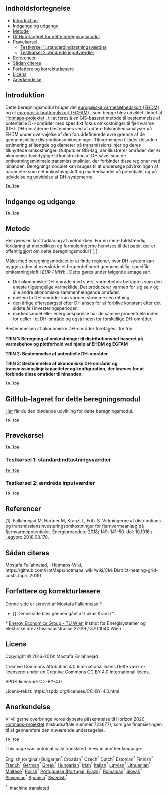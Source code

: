 <h2> Indholdsfortegnelse </h2><ul><li> <a href="#introduction">Introduktion</a> </li><li> <a href="#inputs-and-outputs">Indgange og udgange</a> </li><li> <a href="#method">Metode</a> </li><li> <a href="#GitHub-Repository-of-this-calculation-module">GitHub-lageret for dette beregningsmodul</a> </li><li> <a href="#sample-run">Prøvekørsel</a> <ul><li> <a href="#test-run-1-default-input-values">Testkørsel 1: standardindtastningsværdier</a> </li><li> <a href="#test-run-2-modified-input-values">Testkørsel 2: ændrede inputværdier</a> </li></ul></li><li> <a href="#references">Referencer</a> </li><li> <a href="#how-to-cite">Sådan citeres</a> </li><li> <a href="#authors-and-reviewers">Forfattere og korrekturlæsere</a> </li><li> <a href="#license">Licens</a> </li><li> <a href="#acknowledgement">Anerkendelse</a> </li></ul><h2> Introduktion </h2><p> Dette beregningsmodul bruger det <a href="https://gitlab.com/hotmaps/heat/heat_tot_curr_density">europæiske varmetæthedskort (EHDM)</a> og et <a href="https://gitlab.com/hotmaps/gfa_tot_curr_density">europæisk bruttogulvkort (EGFAM)</a> , som begge blev udviklet i løbet af <a href="https://www.hotmaps-project.eu/">Hotmaps-projektet</a> , til at foreslå en GIS-baseret metode til bestemmelse af potentielle DH-områder med specifikt fokus omkostninger til fjernvarme (DH). DH-områderne bestemmes ved at udføre følsomhedsanalyser på EHDM under overvejelse af den foruddefinerede øvre grænse af de gennemsnitlige distributionsomkostninger. Tilnærmingen tillader desuden estimering af længde og diameter på transmissionslinjer og deres tilknyttede omkostninger. Outputs er GIS-lag, der illustrerer områder, der er økonomisk levedygtige til konstruktion af DH såvel som de omkostningsminimale transmissionslinjer, der forbinder disse regioner med hinanden. Beregningsmodulet kan bruges til at undersøge påvirkningen af parametre som netomkostningsloft og markedsandel på potentialet og på udvidelse og udvidelse af DH-systemerne. </p><p><ins> <code><strong><a href="#table-of-contents">To Top</a></strong></code> </ins> </p><h2> Indgange og udgange </h2><p><ins> <code><strong><a href="#table-of-contents">To Top</a></strong></code> </ins> </p><h2> Metode </h2><p> Her gives en kort forklaring af metodikken. For en mere fuldstændig forklaring af metodikken og formuleringerne henvises til det <a href="https://www.sciencedirect.com/science/article/pii/S1876610218304740">papir, der er</a> offentliggjort om dette beregningsmodul [ <a href="#References">1</a> ]. </p><p> Målet med beregningsmodulet er at finde regioner, hvor DH-system kan bygges uden at overskride et brugerdefineret gennemsnitligt specifikt omkostningsloft i <em><em>EUR / MWh</em></em> . Dette gøres under følgende antagelser: </p><ul><li> Det økonomiske DH-område med størst varmebehov betragtes som den eneste tilgængelige varmekilde. Det producerer varmen for sig selv og alle andre økonomiske sammenhængende områder. </li><li> mellem to DH-områder kan varmen strømme i en retning, </li><li> den årlige efterspørgsel efter DH anses for at forblive konstant efter det sidste år i investeringsperioden </li><li> markedsandel eller energibesparelse har de samme procentdele inden for celler i et DH-område og også inden for forskellige DH-områder. </li></ul><p> Bestemmelsen af økonomiske DH-områder foretages i tre trin. </p><p> <strong>TRIN 1: Beregning af omkostninger til distributionsnet baseret på varmebehov og plotforhold ved hjælp af EHDM og EGFAM</strong> </p><p> <strong>TRIN 2: Bestemmelse af potentielle DH-områder</strong> </p><p> <strong>TRIN 3: Bestemmelse af økonomiske DH-områder og transmissionslinjekapaciteter og konfiguration, der kræves for at forbinde disse områder til hinanden.</strong> </p><p><ins> <code><strong><a href="#table-of-contents">To Top</a></strong></code> </ins> </p><h2> GitHub-lageret for dette beregningsmodul </h2><p> <a href="https://github.com/HotMaps/dh_economic_assessment/tree/develop">Her</a> får du den blødende udvikling for dette beregningsmodul. </p><p><ins> <code><strong><a href="#table-of-contents">To Top</a></strong></code> </ins> </p><h2> Prøvekørsel </h2><p><ins> <code><strong><a href="#table-of-contents">To Top</a></strong></code> </ins> </p><h3> Testkørsel 1: standardindtastningsværdier </h3><p><ins> <code><strong><a href="#table-of-contents">To Top</a></strong></code> </ins> </p><h3> Testkørsel 2: ændrede inputværdier </h3><p><ins> <code><strong><a href="#table-of-contents">To Top</a></strong></code> </ins> </p><h2> Referencer </h2><p> [1]. Fallahnejad M, Hartner M, Kranzl L, Fritz S. Virkningerne af distributions- og transmissionsinvesteringsomkostninger for fjernvarmeanlæg på fjernvarmepotentialet. Energiprocedure 2018; 149: 141–50. doi: 10,1016 / j.egypro.2018.08.178. </p><h2> Sådan citeres </h2><p> Mostafa Fallahnejad, i Hotmaps-Wiki, https://github.com/HotMaps/hotmaps_wiki/wiki/CM-District-heating-grid-costs (april 2019) </p><h2> Forfattere og korrekturlæsere </h2><p> Denne side er skrevet af Mostafa Fallahnejad *. </p><ul><li> [] Denne side blev gennemgået af Lukas Kranzl *. </li></ul><p> * <a href="https://eeg.tuwien.ac.at/">Energy Economics Group - TU Wien</a> Institut for Energisystemer og elektriske drev Gusshausstrasse 27-29 / 370 1040 Wien </p><h2> Licens </h2><p> Copyright © 2016-2019: Mostafa Fallahnejad </p><p> Creative Commons Attribution 4.0 International licens Dette værk er licenseret under en Creative Commons CC BY 4.0 International licens. </p><p> SPDX-licens-id: CC-BY-4.0 </p><p> Licens-tekst: https://spdx.org/licenses/CC-BY-4.0.html </p><h2> Anerkendelse </h2><p> Vi vil gerne overbringe vores dybeste påskønnelse til Horizon 2020 <a href="https://www.hotmaps-project.eu">Hotmaps-projektet</a> (tilskudsaftale nummer 723677), som gav finansieringen til at gennemføre den nuværende undersøgelse. </p><p><ins> <code><strong><a href="#table-of-contents">To Top</a></strong></code> </ins> </p>

This page was automatically translated. View in another language:

[English](../en/CM-District-heating-potential-economic-assessment.md) (original) [Bulgarian](../bg/CM-District-heating-potential-economic-assessment.md)<sup>\*</sup> [Croatian](../hr/CM-District-heating-potential-economic-assessment.md)<sup>\*</sup> [Czech](../cs/CM-District-heating-potential-economic-assessment.md)<sup>\*</sup>  [Dutch](../nl/CM-District-heating-potential-economic-assessment.md)<sup>\*</sup> [Estonian](../et/CM-District-heating-potential-economic-assessment.md)<sup>\*</sup> [Finnish](../fi/CM-District-heating-potential-economic-assessment.md)<sup>\*</sup> [French](../fr/CM-District-heating-potential-economic-assessment.md)<sup>\*</sup> [German](../de/CM-District-heating-potential-economic-assessment.md)<sup>\*</sup> [Greek](../el/CM-District-heating-potential-economic-assessment.md)<sup>\*</sup> [Hungarian](../hu/CM-District-heating-potential-economic-assessment.md)<sup>\*</sup> [Irish](../ga/CM-District-heating-potential-economic-assessment.md)<sup>\*</sup> [Italian](../it/CM-District-heating-potential-economic-assessment.md)<sup>\*</sup> [Latvian](../lv/CM-District-heating-potential-economic-assessment.md)<sup>\*</sup> [Lithuanian](../lt/CM-District-heating-potential-economic-assessment.md)<sup>\*</sup> [Maltese](../mt/CM-District-heating-potential-economic-assessment.md)<sup>\*</sup> [Polish](../pl/CM-District-heating-potential-economic-assessment.md)<sup>\*</sup> [Portuguese (Portugal, Brazil)](../pt/CM-District-heating-potential-economic-assessment.md)<sup>\*</sup> [Romanian](../ro/CM-District-heating-potential-economic-assessment.md)<sup>\*</sup> [Slovak](../sk/CM-District-heating-potential-economic-assessment.md)<sup>\*</sup> [Slovenian](../sl/CM-District-heating-potential-economic-assessment.md)<sup>\*</sup> [Spanish](../es/CM-District-heating-potential-economic-assessment.md)<sup>\*</sup> [Swedish](../sv/CM-District-heating-potential-economic-assessment.md)<sup>\*</sup> 

<sup>\*</sup>: machine translated
